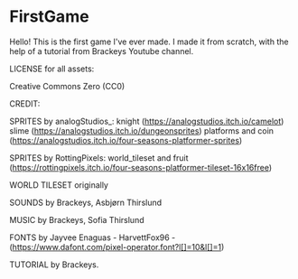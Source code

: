 # FirstGame
Hello! This is the first game I've ever made. I made it from scratch, with the help of a tutorial from Brackeys Youtube channel.

LICENSE for all assets:

Creative Commons Zero (CC0)


CREDIT:

SPRITES by analogStudios_:
knight (https://analogstudios.itch.io/camelot)
slime (https://analogstudios.itch.io/dungeonsprites)
platforms and coin (https://analogstudios.itch.io/four-seasons-platformer-sprites)

SPRITES by RottingPixels:
world_tileset and fruit (https://rottingpixels.itch.io/four-seasons-platformer-tileset-16x16free)


WORLD TILESET originally 

SOUNDS by Brackeys, Asbjørn Thirslund

MUSIC by Brackeys, Sofia Thirslund

FONTS by Jayvee Enaguas - HarvettFox96 - (https://www.dafont.com/pixel-operator.font?l[]=10&l[]=1)

TUTORIAL by Brackeys.
